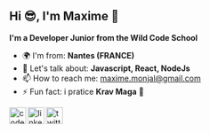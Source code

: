 ##  Hi 😎, I'm Maxime 👋 
<addr>

 **I'm a Developer Junior from the Wild Code School**

- 🌍 I'm from: **Nantes (FRANCE)**
- 💬 Let's talk about: **Javascript, React, NodeJs**
- 📫 How to reach me: maxime.monjal@gmail.com
- ⚡ Fun fact: i pratice **Krav Maga** 👊 
 
[<img align="left" alt="codepenimg" src="https://cdn.jsdelivr.net/npm/simple-icons@3.0.1/icons/codepen.svg" width="30px" height="30px" />][codepen]
[<img align="left" alt="linkedinimg" src="https://cdn.jsdelivr.net/npm/simple-icons@3.0.1/icons/linkedin.svg" width="30px" height="30px"  />][linkedin]
[<img align="left" alt="twitterimg" src="https://cdn.jsdelivr.net/npm/simple-icons@3.0.1/icons/twitter.svg" width="30px" height="30px"  />][twitter]

[codepen]: https://codepen.io/Monjal
[linkedin]: https://www.linkedin.com/in/maxime-monjal-79a777199/
[twitter]: https://twitter.com/Maximecode
